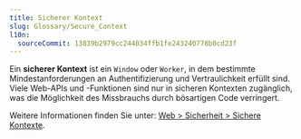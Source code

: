 ```yaml
---
title: Sicherer Kontext
slug: Glossary/Secure_Context
l10n:
  sourceCommit: 13839b2979cc244034ffb1fe243240778b0cd23f
---
```


Ein **sicherer Kontext** ist ein `Window` oder `Worker`, in dem bestimmte Mindestanforderungen an Authentifizierung und Vertraulichkeit erfüllt sind. Viele Web-APIs und -Funktionen sind nur in sicheren Kontexten zugänglich, was die Möglichkeit des Missbrauchs durch bösartigen Code verringert.

Weitere Informationen finden Sie unter: [Web > Sicherheit > Sichere Kontexte](/de/docs/Web/Security/Secure_Contexts).
